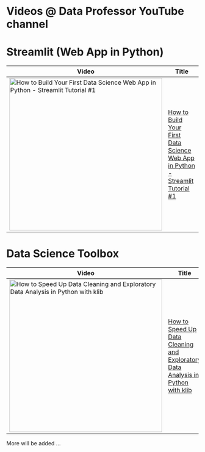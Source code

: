 # Videos @ Data Professor YouTube channel


# Streamlit (Web App in Python)

Video | Title
---|---
<a href="https://youtu.be/ZZ4B0QUHuNc"><img src="http://img.youtube.com/vi/ZZ4B0QUHuNc/0.jpg" alt="How to Build Your First Data Science Web App in Python - Streamlit Tutorial #1" title="How to Build Your First Data Science Web App in Python - Streamlit Tutorial #1" width="400" /></a> | [How to Build Your First Data Science Web App in Python - Streamlit Tutorial #1](https://youtu.be/ZZ4B0QUHuNc)

# Data Science Toolbox

Video | Title
---|---
<a href="https://youtu.be/URjJVEeZxxU"><img src="http://img.youtube.com/vi/URjJVEeZxxU/0.jpg" alt="How to Speed Up Data Cleaning and Exploratory Data Analysis in Python with klib" title="How to Speed Up Data Cleaning and Exploratory Data Analysis in Python with klib" width="400" /></a> | [How to Speed Up Data Cleaning and Exploratory Data Analysis in Python with klib](https://youtu.be/URjJVEeZxxU)



More will be added ...
